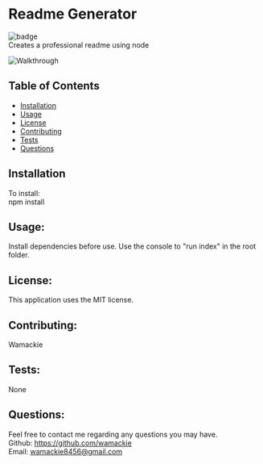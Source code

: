 # Readme Generator
![badge](https://img.shields.io/badge/license-MIT-yellowgreen)<br>
Creates a professional readme using node

![Walkthrough](https://drive.google.com/file/d/1hdGJQnZOx8K842gmGHZHUJWKo4O8eACO/view)
    
## Table of Contents
* [Installation](#installation)
* [Usage](#usage)
* [License](#license)
* [Contributing](#contributing)
* [Tests](#tests)
* [Questions](#questions)
    
## Installation
To install:<br>
npm install
    
## Usage:
Install dependencies before use. Use the console to "run index" in the root folder.
    
## License:
This application uses the MIT license.
    
## Contributing:
Wamackie
    
## Tests:
None
    
## Questions:
Feel free to contact me regarding any questions you may have.<br>
Github: https://github.com/wamackie<br>
Email: wamackie8456@gmail.com
